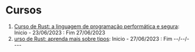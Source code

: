 # Cursos

1. [Curso de Rust: a linguagem de programação performática e segura](https://cursos.alura.com.br/course/rust-linguagem-programacao-performatica-segura): Inicio - 23/06/2023 : Fim 27/06/2023
2. [urso de Rust: aprenda mais sobre tipos](https://cursos.alura.com.br/course/rust-aprenda-sobre-tipos): Inicio - 27/06/2023 : Fim --/--/----
